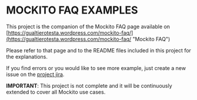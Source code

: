 MOCKITO FAQ EXAMPLES
====================

This project is the companion of the Mockito FAQ page available on [https://gualtierotesta.wordpress.com/mockito-faq/](https://gualtierotesta.wordpress.com/mockito-faq/ "Mockito FAQ")

Please refer to that page and to the README files included in this project for the explanations.

If you find errors or you would like to see more example, just create a new issue on the [project jira](https://github.com/gualtierotesta/Mockito-FAQ-Examples/issues).

**IMPORTANT**: This project is not complete and it will be continuously extended to cover all Mockito use cases.

